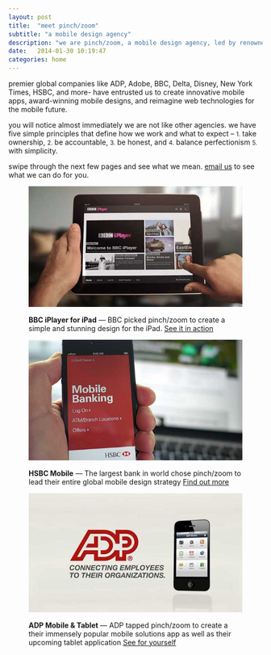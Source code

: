 ```yaml
---
layout: post
title:  "meet pinch/zoom"
subtitle: "a mobile design agency"
description: "we are pinch/zoom, a mobile design agency, led by renowned mobile expert Brian Fling. we use mobile design and technologies to help companies be <strong>mobile first</strong> – to do more with less."
date:   2014-01-30 10:19:47
categories: home
---
```


 premier global companies like ADP, Adobe, BBC, Delta, Disney, New York Times, HSBC, and more- have entrusted us to create innovative mobile apps, award-winning mobile designs, and reimagine web technologies for the mobile future. 

you will notice almost immediately we are not like other agencies. we have five simple principles that define how we work and what to expect – <small>1.</small> take ownership, <small>2.</small> be accountable, <small>3.</small> be honest, and <small>4.</small> balance perfectionism <small>5.</small> with simplicity.

swipe through the next few pages and see what we mean. [email us](mailto:hello@pinchzoom.com?subject=hello!) to see what we can do for you. 
 
<div class="images"><figure>
    <a href="https://www.youtube.com/user/BBCiplayerglobal"><img src="/assets/img/iplayer.jpg" alt="BBC iPlayer for iPad" /></a>
       <figcaption><p><strong class="label">BBC iPlayer for iPad</strong> —  BBC picked pinch/zoom to create a simple and stunning design for the iPad. <a href="https://www.youtube.com/user/BBCiplayerglobal">See it in action</a></p></figcaption>
  </figure><figure>
    <a href="https://www.us.hsbc.com/1/2/home/personal-banking/pib/mobile"><img src="/assets/img/hsbc.jpg" alt="HSBC Mobile" /></a>
       <figcaption><p><strong class="label">HSBC Mobile</strong> —  The largest bank in world chose pinch/zoom to lead their entire global mobile design strategy <a href="https://www.us.hsbc.com/1/2/home/personal-banking/pib/mobile">Find out more</a></p></figcaption>
  </figure><figure>
    <a href="http://www.adp.com/mobilesolutions/mobileshowcase.aspx"><img src="/assets/img/adp.jpg" alt="ADP Mobile &amp; Tablet" /></a>
       <figcaption><p><strong class="label">ADP Mobile &amp; Tablet</strong> —  ADP tapped pinch/zoom to create a their immensely popular mobile solutions app as well as their upcoming tablet application <a href="http://www.adp.com/mobilesolutions/mobileshowcase.aspx">See for yourself</a></p></figcaption>
  </figure></div>